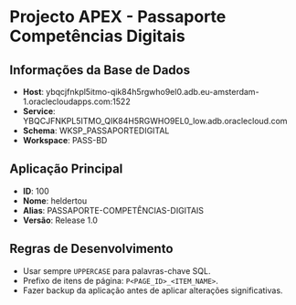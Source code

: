 # Projecto APEX - Passaporte Competências Digitais

## Informações da Base de Dados
- **Host**: ybqcjfnkpl5itmo-qik84h5rgwho9el0.adb.eu-amsterdam-1.oraclecloudapps.com:1522
- **Service**: YBQCJFNKPL5ITMO_QIK84H5RGWHO9EL0_low.adb.oraclecloud.com
- **Schema**: WKSP_PASSAPORTEDIGITAL
- **Workspace**: PASS-BD

## Aplicação Principal
- **ID**: 100
- **Nome**: heldertou
- **Alias**: PASSAPORTE-COMPETÊNCIAS-DIGITAIS
- **Versão**: Release 1.0

## Regras de Desenvolvimento
- Usar sempre `UPPERCASE` para palavras-chave SQL.
- Prefixo de itens de página: `P<PAGE_ID>_<ITEM_NAME>`.
- Fazer backup da aplicação antes de aplicar alterações significativas.
